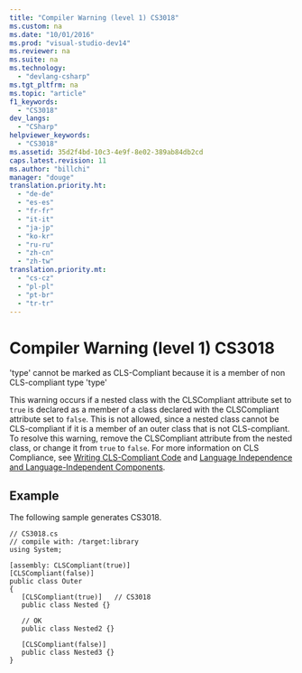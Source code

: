 ```yaml
---
title: "Compiler Warning (level 1) CS3018"
ms.custom: na
ms.date: "10/01/2016"
ms.prod: "visual-studio-dev14"
ms.reviewer: na
ms.suite: na
ms.technology: 
  - "devlang-csharp"
ms.tgt_pltfrm: na
ms.topic: "article"
f1_keywords: 
  - "CS3018"
dev_langs: 
  - "CSharp"
helpviewer_keywords: 
  - "CS3018"
ms.assetid: 35d2f4bd-10c3-4e9f-8e02-389ab84db2cd
caps.latest.revision: 11
ms.author: "billchi"
manager: "douge"
translation.priority.ht: 
  - "de-de"
  - "es-es"
  - "fr-fr"
  - "it-it"
  - "ja-jp"
  - "ko-kr"
  - "ru-ru"
  - "zh-cn"
  - "zh-tw"
translation.priority.mt: 
  - "cs-cz"
  - "pl-pl"
  - "pt-br"
  - "tr-tr"
---
```

# Compiler Warning (level 1) CS3018
'type' cannot be marked as CLS-Compliant because it is a member of non CLS-compliant type 'type'  
  
 This warning occurs if a nested class with the CLSCompliant attribute set to `true` is declared as a member of a class declared with the CLSCompliant attribute set to `false`. This is not allowed, since a nested class cannot be CLS-compliant if it is a member of an outer class that is not CLS-compliant. To resolve this warning, remove the CLSCompliant attribute from the nested class, or change it from `true` to `false`. For more information on CLS Compliance, see [Writing CLS-Compliant Code](assetId:///4c705105-69a2-4e5e-b24e-0633bc32c7f3) and [Language Independence and Language-Independent Components](../Topic/Language%20Independence%20and%20Language-Independent%20Components.md).  
  
## Example  
 The following sample generates CS3018.  
  
```  
// CS3018.cs  
// compile with: /target:library  
using System;  
  
[assembly: CLSCompliant(true)]  
[CLSCompliant(false)]  
public class Outer  
{  
   [CLSCompliant(true)]   // CS3018  
   public class Nested {}  
  
   // OK  
   public class Nested2 {}  
  
   [CLSCompliant(false)]  
   public class Nested3 {}  
}  
```